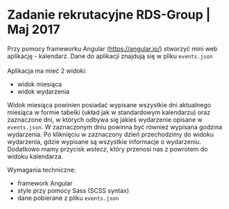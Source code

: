 # Zadanie rekrutacyjne RDS-Group | Maj 2017

Przy pomocy frameworku Angular (https://angular.io/) stworzyć mini web aplikację - kalendarz.
Dane do aplikacji znajdują się w pliku `events.json`<br><br>
Aplikacja ma mieć 2 widoki:
  - widok miesiąca
  - widok wydarzenia

Widok miesiąca powinien posiadać wypisane wszystkie dni aktualnego miesiąca w formie tabelki (układ
jak w standardowym kalendarzu) oraz zaznaczone dni, w których odbywa się jakieś wydarzenie
opisane w `events.json`. W zaznaczonym dniu powinna być również wypisana godzina wydarzenia.
Po kliknięciu w zaznaczony dzień przechodzimy do widoku wydarzenia, gdzie wypisane są
wszystkie informacje o wydarzeniu. Dodatkowo mamy przycisk _wstecz_, który przenosi nas
z powrotem do widoku kalendarza.

Wymagania techniczne:
  - framework Angular
  - style przy pomocy Sass (SCSS syntax)
  - dane pobierane z pliku `events.json`